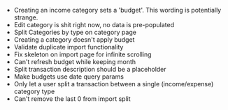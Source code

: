 - Creating an income category sets a 'budget'. This wording is potentially strange.
- Edit category is shit right now, no data is pre-populated
- Split Categories by type on category page
- Creating a category doesn't apply budget
- Validate duplicate import functionality
- Fix skeleton on import page for infinite scrolling
- Can't refresh budget while keeping month
- Split transaction description should be a placeholder
- Make budgets use date query params
- Only let a user split a transaction between a single (income/expense) category type
- Can't remove the last 0 from import split
